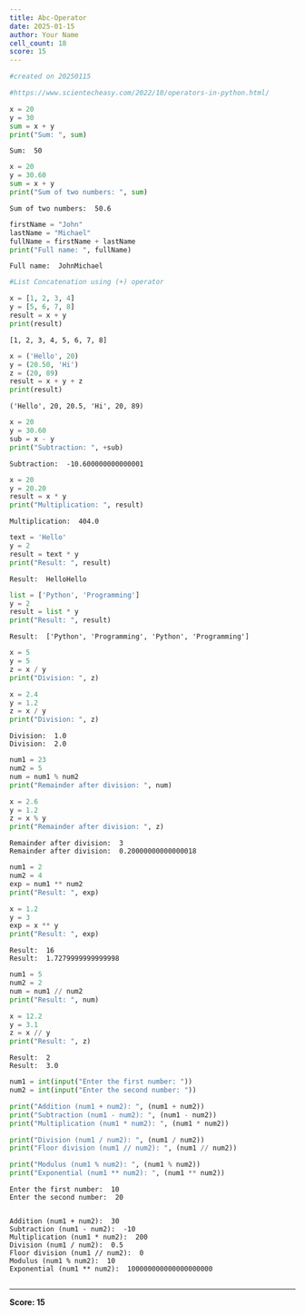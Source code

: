 ```yaml
---
title: Abc-Operator
date: 2025-01-15
author: Your Name
cell_count: 18
score: 15
---
```


```python
#created on 20250115
```


```python
#https://www.scientecheasy.com/2022/10/operators-in-python.html/
```


```python
x = 20
y = 30
sum = x + y 
print("Sum: ", sum) 

```

    Sum:  50



```python
x = 20 
y = 30.60 
sum = x + y 
print("Sum of two numbers: ", sum) 

```

    Sum of two numbers:  50.6



```python
firstName = "John"
lastName = "Michael"
fullName = firstName + lastName 
print("Full name: ", fullName) 

```

    Full name:  JohnMichael



```python
#List Concatenation using (+) operator
```


```python
x = [1, 2, 3, 4]
y = [5, 6, 7, 8]
result = x + y 
print(result)

```

    [1, 2, 3, 4, 5, 6, 7, 8]



```python
x = ('Hello', 20)
y = (20.50, 'Hi')
z = (20, 89)
result = x + y + z
print(result)

```

    ('Hello', 20, 20.5, 'Hi', 20, 89)



```python
x = 20
y = 30.60
sub = x - y
print("Subtraction: ", +sub)

```

    Subtraction:  -10.600000000000001



```python
x = 20
y = 20.20
result = x * y 
print("Multiplication: ", result)

```

    Multiplication:  404.0



```python
text = 'Hello'
y = 2
result = text * y
print("Result: ", result)

```

    Result:  HelloHello



```python
list = ['Python', 'Programming']
y = 2
result = list * y
print("Result: ", result)

```

    Result:  ['Python', 'Programming', 'Python', 'Programming']



```python
x = 5 
y = 5 
z = x / y
print("Division: ", z)

x = 2.4 
y = 1.2 
z = x / y
print("Division: ", z)

```

    Division:  1.0
    Division:  2.0



```python
num1 = 23
num2 = 5
num = num1 % num2
print("Remainder after division: ", num)

x = 2.6
y = 1.2
z = x % y
print("Remainder after division: ", z)

```

    Remainder after division:  3
    Remainder after division:  0.20000000000000018



```python
num1 = 2
num2 = 4
exp = num1 ** num2
print("Result: ", exp)

x = 1.2
y = 3
exp = x ** y
print("Result: ", exp)

```

    Result:  16
    Result:  1.7279999999999998



```python
num1 = 5
num2 = 2
num = num1 // num2
print("Result: ", num)

x = 12.2
y = 3.1
z = x // y
print("Result: ", z)

```

    Result:  2
    Result:  3.0



```python
num1 = int(input("Enter the first number: "))
num2 = int(input("Enter the second number: "))

print("Addition (num1 + num2): ", (num1 + num2))
print("Subtraction (num1 - num2): ", (num1 - num2))
print("Multiplication (num1 * num2): ", (num1 * num2))

print("Division (num1 / num2): ", (num1 / num2))
print("Floor division (num1 // num2): ", (num1 // num2))

print("Modulus (num1 % num2): ", (num1 % num2))
print("Exponential (num1 ** num2): ", (num1 ** num2))

```

    Enter the first number:  10
    Enter the second number:  20


    Addition (num1 + num2):  30
    Subtraction (num1 - num2):  -10
    Multiplication (num1 * num2):  200
    Division (num1 / num2):  0.5
    Floor division (num1 // num2):  0
    Modulus (num1 % num2):  10
    Exponential (num1 ** num2):  100000000000000000000



```python

```


---
**Score: 15**
